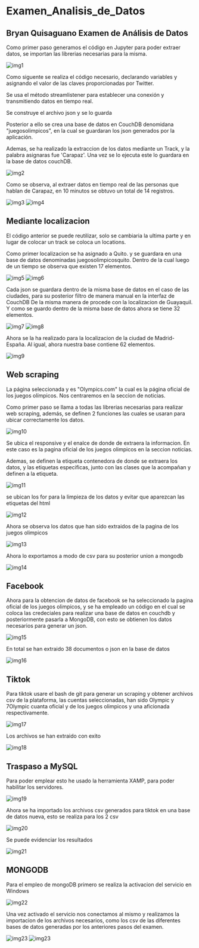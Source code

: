 # Examen_Analisis_de_Datos
Bryan Quisaguano Examen de Análisis de Datos
--------------------------------
Como primer paso generamos el código en Jupyter para poder extraer datos, se importan las librerias necesarias para la misma.

<img src="https://github.com/BryanArmando/Examen_Analisis_de_Datos/blob/main/im%C3%A1genes/1.JPG" alt="img1"/>
     
Como siguente se realiza el código necesario, declarando variables y asignando el valor de las claves proporcionadas por Twitter.
     
Se usa el método streamlistener para establecer una conexión y transmitiendo datos en tiempo real. 
     
Se construye el archivo json y se lo guarda
     
Posterior a ello se crea una base de datos en CouchDB denomidana "juegosolimpicos", en la cual se guardaran los json generados por la aplicación.
     
Ademas, se ha realizado la extraccion de los datos mediante un Track, y la palabra asignaras fue 'Carapaz'. Una vez se lo ejecuta este lo guardara en la base de datos couchDB.
     
<img src="https://github.com/BryanArmando/Examen_Analisis_de_Datos/blob/main/im%C3%A1genes/2.JPG" alt="img2"/>
     
Como se observa, al extraer datos en tiempo real de las personas que hablan de Carapaz, en 10 minutos se obtuvo un total de 14 registros.

<img src="https://github.com/BryanArmando/Examen_Analisis_de_Datos/blob/main/im%C3%A1genes/3.JPG" alt="img3"/>

<img src="https://github.com/BryanArmando/Examen_Analisis_de_Datos/blob/main/im%C3%A1genes/4.JPG" alt="img4"/>

     
Mediante localizacion
------------------------------------------
El código anterior se puede reutilizar, solo se cambiaria la ultima parte y en lugar de colocar un track se coloca un locations.

Como primer localizacion se ha asignado a Quito. y se guardara en una base de datos denominadas juegosolimpicosquito. Dentro de la cual luego de un tiempo se observa que existen 17 elementos.

<img src="https://github.com/BryanArmando/Examen_Analisis_de_Datos/blob/main/im%C3%A1genes/5.JPG" alt="img5"/>

<img src="https://github.com/BryanArmando/Examen_Analisis_de_Datos/blob/main/im%C3%A1genes/6.JPG" alt="img6"/>

Cada json se guardara dentro de la misma base de datos en el caso de las ciudades, para su posterior filtro de manera manual en la interfaz de CouchDB
De la misma manera de procede con la localizacion de Guayaquil. Y como se guardo dentro de la misma base de datos ahora se tiene 32 elementos.

<img src="https://github.com/BryanArmando/Examen_Analisis_de_Datos/blob/main/im%C3%A1genes/7.JPG" alt="img7"/>

<img src="https://github.com/BryanArmando/Examen_Analisis_de_Datos/blob/main/im%C3%A1genes/8.JPG" alt="img8"/>

Ahora se la ha realizado para la localizacion de la ciudad de Madrid-España. Al igual, ahora nuestra base contiene 62 elementos.

<img src="https://github.com/BryanArmando/Examen_Analisis_de_Datos/blob/main/im%C3%A1genes/9.JPG" alt="img9"/>



Web scraping
---------------------------------------

La página seleccionada y es "Olympics.com" la cual es la página oficial de los juegos olímpicos. Nos centraremos en la seccion de noticias.

Como primer paso se llama a todas las librerias necesarias para realizar web scraping, además, se definen 2 funciones las cuales se usaran para ubicar correctamente los datos.

<img src="https://github.com/BryanArmando/Examen_Analisis_de_Datos/blob/main/im%C3%A1genes/10.JPG" alt="img10"/>

Se  ubica el responsive y el enalce de donde de extraera la informacion. En este caso es la pagina oficial de los juegos olimpicos en la seccion noticias.

Ademas, se definen la etiqueta contenedora de donde se extraera los datos, y las etiquetas especificas, junto con las clases que la acompañan y definen a la etiqueta.

<img src="https://github.com/BryanArmando/Examen_Analisis_de_Datos/blob/main/im%C3%A1genes/11.JPG" alt="img11"/>

se ubican los for para la limpieza de los datos y evitar que aparezcan las etiquetas del html

<img src="https://github.com/BryanArmando/Examen_Analisis_de_Datos/blob/main/im%C3%A1genes/12.JPG" alt="img12"/>

Ahora se observa los datos que han sido extraidos de la pagina de los juegos olimpicos

<img src="https://github.com/BryanArmando/Examen_Analisis_de_Datos/blob/main/im%C3%A1genes/13.JPG" alt="img13"/>

Ahora lo exportamos a modo de csv para su posterior union a mongodb

<img src="https://github.com/BryanArmando/Examen_Analisis_de_Datos/blob/main/im%C3%A1genes/14.JPG" alt="img14"/>

Facebook
-----------------------------------------
Ahora para la obtencion de datos de facebook se ha seleccionado la pagina oficial de los juegos olimpicos, y se ha empleado un código en el cual se coloca las credeciales para realizar una base de datos en couchdb y posteriormente pasarla a MongoDB, con esto se obtienen los datos necesarios para generar un json.

<img src="https://github.com/BryanArmando/Examen_Analisis_de_Datos/blob/main/im%C3%A1genes/15.JPG" alt="img15"/>

En total se han extraido 38 documentos o json en la base de datos

<img src="https://github.com/BryanArmando/Examen_Analisis_de_Datos/blob/main/im%C3%A1genes/16.JPG" alt="img16"/>

Tiktok
-----------------------------------
Para tiktok usare el bash de git para generar un scraping y obtener archivos csv de la plataforma, las cuentas seleccionadas, han sido Olympic y 7Olympic cuanta oficial y de los juegos olimpicos y una aficionada respectivamente.

<img src="https://github.com/BryanArmando/Examen_Analisis_de_Datos/blob/main/im%C3%A1genes/17.JPG" alt="img17"/>

Los archivos se han extraido con exito

<img src="https://github.com/BryanArmando/Examen_Analisis_de_Datos/blob/main/im%C3%A1genes/18.JPG" alt="img18"/>

Traspaso a MySQL
---------------------------
Para poder emplear esto he usado la herramienta XAMP, para poder habilitar los servidores.

<img src="https://github.com/BryanArmando/Examen_Analisis_de_Datos/blob/main/im%C3%A1genes/19.JPG" alt="img19"/>

Ahora se ha importado los archivos csv generados para tiktok en una base de datos nueva, esto se realiza para los 2 csv

<img src="https://github.com/BryanArmando/Examen_Analisis_de_Datos/blob/main/im%C3%A1genes/20.JPG" alt="img20"/>

Se puede evidenciar los resultados

<img src="https://github.com/BryanArmando/Examen_Analisis_de_Datos/blob/main/im%C3%A1genes/21.JPG" alt="img21"/>

MONGODB
----------------------------------
Para el empleo de mongoDB primero se realiza la activacion del servicio en Windows

<img src="https://github.com/BryanArmando/Examen_Analisis_de_Datos/blob/main/im%C3%A1genes/22.JPG" alt="img22"/>

Una vez activado el servicio nos conectamos al mismo y realizamos la importacion de los archivos necesarios, como los csv de las diferentes bases de datos generadas por los anteriores pasos del examen.

<img src="https://github.com/BryanArmando/Examen_Analisis_de_Datos/blob/main/im%C3%A1genes/23.JPG" alt="img23"/>

<img src="https://github.com/BryanArmando/Examen_Analisis_de_Datos/blob/main/im%C3%A1genes/23.JPG" alt="img23"/>

   
